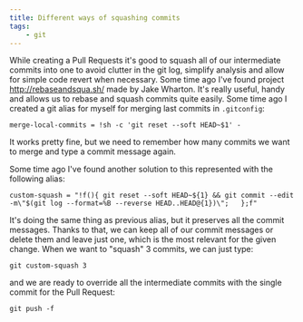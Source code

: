 ```yaml
---
title: Different ways of squashing commits
tags:
    - git
---
```


While creating a Pull Requests it's good to squash all of our intermediate commits into one to avoid clutter in the git log, simplify analysis and allow for simple code revert when necessary. Some time ago I've found project http://rebaseandsqua.sh/ made by Jake Wharton. It's really useful, handy and allows us to rebase and squash commits quite easily. Some time ago I created a git alias for myself for merging last commits in `.gitconfig`:

```
merge-local-commits = !sh -c 'git reset --soft HEAD~$1' -
```

It works pretty fine, but we need to remember how many commits we want to merge and type a commit message again.

Some time ago I've found another solution to this represented with the following alias:

```
custom-squash = "!f(){ git reset --soft HEAD~${1} && git commit --edit -m\"$(git log --format=%B --reverse HEAD..HEAD@{1})\";   };f"
```

It's doing the same thing as previous alias, but it preserves all the commit messages. Thanks to that, we can keep all of our commit messages or delete them and leave just one, which is the most relevant for the given change. When we want to "squash" 3 commits, we can just type:

```
git custom-squash 3
```

and we are ready to override all the intermediate commits with the single commit for the Pull Request:

```
git push -f
```

